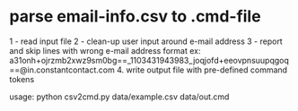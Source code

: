 # parse email-info.csv to .cmd-file

1 - read input file
2 - clean-up user input around e-mail address
3 - report and skip lines with wrong e-mail address format
ex: a31onh+ojrzmb2xwz9sm0bg==_1103431943983_joqjofd+eeovpnsuupqgoq==@in.constantcontact.com
4. write output file with pre-defined command tokens

usage:
python csv2cmd.py data/example.csv data/out.cmd
